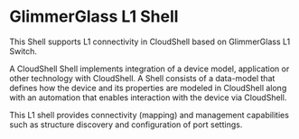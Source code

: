 # GlimmerGlass L1 Shell
This Shell supports L1 connectivity in CloudShell based on GlimmerGlass L1 Switch.

A CloudShell Shell implements integration of a device model, application or other technology with CloudShell. A Shell consists of a data-model that defines how the device and its properties are modeled in CloudShell along with an automation that enables interaction with the device via CloudShell.

This L1 shell provides connectivity (mapping) and management capabilities such as structure discovery and configuration of port settings.
